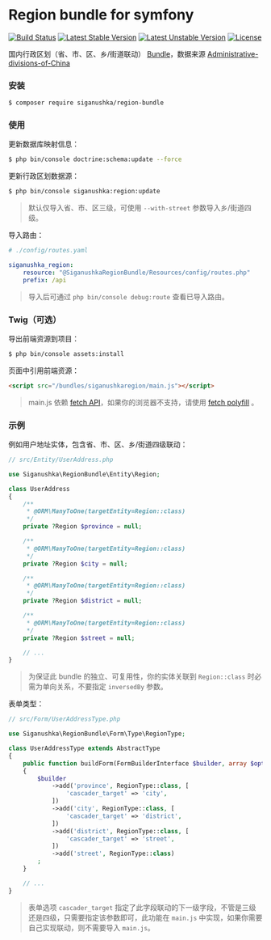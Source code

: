 # Region bundle for symfony

[![Build Status](https://github.com/siganushka/region-bundle/actions/workflows/ci.yaml/badge.svg)](https://github.com/siganushka/region-bundle/actions/workflows/ci.yaml)
[![Latest Stable Version](https://poser.pugx.org/siganushka/region-bundle/v/stable)](https://packagist.org/packages/siganushka/region-bundle)
[![Latest Unstable Version](https://poser.pugx.org/siganushka/region-bundle/v/unstable)](https://packagist.org/packages/siganushka/region-bundle)
[![License](https://poser.pugx.org/siganushka/region-bundle/license)](https://packagist.org/packages/siganushka/region-bundle)

国内行政区划（省、市、区、乡/街道联动） [Bundle](https://symfony.com/doc/current/bundles.html)，数据来源 [Administrative-divisions-of-China](https://github.com/modood/Administrative-divisions-of-China)

### 安装

```bash
$ composer require siganushka/region-bundle
```

### 使用

更新数据库映射信息：

```bash
$ php bin/console doctrine:schema:update --force
```

更新行政区划数据源：

```bash
$ php bin/console siganushka:region:update
```

> 默认仅导入省、市、区三级，可使用 `--with-street` 参数导入乡/街道四级。

导入路由：

```yaml
# ./config/routes.yaml

siganushka_region:
    resource: "@SiganushkaRegionBundle/Resources/config/routes.php"
    prefix: /api
```

> 导入后可通过 `php bin/console debug:route` 查看已导入路由。

### Twig（可选）

导出前端资源到项目：

```bash
$ php bin/console assets:install
```

页面中引用前端资源：

```html
<script src="/bundles/siganushkaregion/main.js"></script>
```

> main.js 依赖 [fetch API](https://developer.mozilla.org/en-US/docs/Web/API/Fetch_API)，如果你的浏览器不支持，请使用 [fetch polyfill](https://github.com/JakeChampion/fetch) 。

### 示例

例如用户地址实体，包含省、市、区、乡/街道四级联动：

```php
// src/Entity/UserAddress.php

use Siganushka\RegionBundle\Entity\Region;

class UserAddress
{
    /**
     * @ORM\ManyToOne(targetEntity=Region::class)
     */
    private ?Region $province = null;

    /**
     * @ORM\ManyToOne(targetEntity=Region::class)
     */
    private ?Region $city = null;

    /**
     * @ORM\ManyToOne(targetEntity=Region::class)
     */
    private ?Region $district = null;

    /**
     * @ORM\ManyToOne(targetEntity=Region::class)
     */
    private ?Region $street = null;

    // ...
}
```

> 为保证此 bundle 的独立、可复用性，你的实体关联到 ``Region::class`` 时必需为单向关系，不要指定 `inversedBy` 参数。

表单类型：

```php
// src/Form/UserAddressType.php

use Siganushka\RegionBundle\Form\Type\RegionType;

class UserAddressType extends AbstractType
{
    public function buildForm(FormBuilderInterface $builder, array $options)
    {
        $builder
            ->add('province', RegionType::class, [
                'cascader_target' => 'city',
            ])
            ->add('city', RegionType::class, [
                'cascader_target' => 'district',
            ])
            ->add('district', RegionType::class, [
                'cascader_target' => 'street',
            ])
            ->add('street', RegionType::class)
        ;
    }

    // ...
}
```

> 表单选项 `cascader_target` 指定了此字段联动的下一级字段，不管是三级还是四级，只需要指定该参数即可，此功能在 `main.js` 中实现，如果你需要自己实现联动，则不需要导入 `main.js`。

